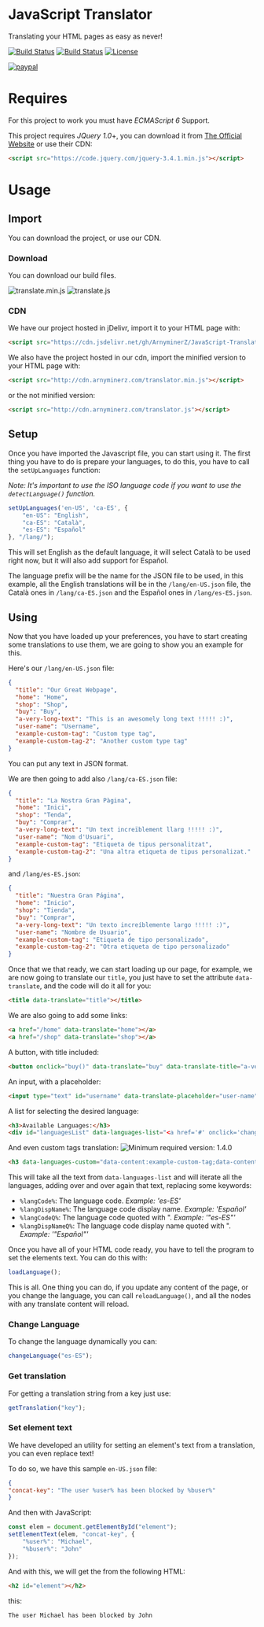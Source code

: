 # JavaScript Translator

Translating your HTML pages as easy as never!

[![Build Status](https://img.shields.io/github/forks/ArnyminerZ/JavaScript-Translator.svg?style=flat-square)](https://github.com/ArnyminerZ/JavaScript-Translator)
[![Build Status](https://img.shields.io/github/stars/ArnyminerZ/JavaScript-Translator.svg?style=flat-square)](https://github.com/ArnyminerZ/JavaScript-Translator)
[![License](https://img.shields.io/github/license/ArnyminerZ/JavaScript-Translator.svg?style=flat-square)](https://github.com/ArnyminerZ/JavaScript-Translator)

[![paypal](https://www.paypalobjects.com/en_US/i/btn/btn_donateCC_LG.gif)](https://paypal.me/ArnyminerZ)

# Requires
For this project to work you must have *ECMAScript 6* Support.

This project requires *JQuery 1.0*+, you can download it from [The Official Website](https://jquery.com/) or use their CDN:
```html
<script src="https://code.jquery.com/jquery-3.4.1.min.js"></script>
```

# Usage
## Import
You can download the project, or use our CDN.
### Download
You can download our build files.

![translate.min.js](https://img.shields.io/static/v1.svg?label=1.3.0&message=translate.min.js&color=success&url=https://cdn.jsdelivr.net/gh/ArnyminerZ/JavaScript-Translator@1.4.0/dist/js/translate.min.js&style=flat-square)
![translate.js](https://img.shields.io/static/v1.svg?label=1.3.0&message=translate.js&color=success&url=https://cdn.jsdelivr.net/gh/ArnyminerZ/JavaScript-Translator@1.4.0/dist/js/translate.min.js&style=flat-square)
### CDN
We have our project hosted in jDelivr, import it to your HTML page with:
```HTML
<script src="https://cdn.jsdelivr.net/gh/ArnyminerZ/JavaScript-Translator@1.4.0/dist/js/translate.min.js"></script>
```
We also have the project hosted in our cdn, import the minified version to your HTML page with:
```HTML
<script src="http://cdn.arnyminerz.com/translator.min.js"></script>
```
or the not minified version:
```HTML
<script src="http://cdn.arnyminerz.com/translator.js"></script>
```
## Setup
Once you have imported the Javascript file, you can start using it. The first thing you have to do is prepare your languages, to do this, you have to call the `setUpLanguages` function:

*Note: It's important to use the ISO language code if you want to use the `detectLanguage()` function.*
```javascript
setUpLanguages('en-US', 'ca-ES', {
    "en-US": "English",
    "ca-ES": "Català",
    "es-ES": "Español"
}, "/lang/");
```
This will set English as the default language, it will select Català to be used right now, but it will also add support for Español.

The language prefix will be the name for the JSON file to be used, in this example, all the English translations will be in the `/lang/en-US.json` file, the Català ones in `/lang/ca-ES.json` and the Español ones in `/lang/es-ES.json`.
## Using
Now that you have loaded up your preferences, you have to start creating some translations to use them, we are going to show you an example for this.

Here's our `/lang/en-US.json` file:
```json
{
  "title": "Our Great Webpage",
  "home": "Home",
  "shop": "Shop",
  "buy": "Buy",
  "a-very-long-text": "This is an awesomely long text !!!!! :)",
  "user-name": "Username",
  "example-custom-tag": "Custom type tag",
  "example-custom-tag-2": "Another custom type tag"
}
```
You can put any text in JSON format.

We are then going to add also `/lang/ca-ES.json` file:
```json
{
  "title": "La Nostra Gran Pàgina",
  "home": "Inici",
  "shop": "Tenda",
  "buy": "Comprar",
  "a-very-long-text": "Un text increïblement llarg !!!!! :)",
  "user-name": "Nom d'Usuari",
  "example-custom-tag": "Etiqueta de tipus personalitzat",
  "example-custom-tag-2": "Una altra etiqueta de tipus personalizat."
}
```
and `/lang/es-ES.json`:
```json
{
  "title": "Nuestra Gran Página",
  "home": "Inicio",
  "shop": "Tienda",
  "buy": "Comprar",
  "a-very-long-text": "Un texto increíblemente largo !!!!! :)",
  "user-name": "Nombre de Usuario",
  "example-custom-tag": "Etiqueta de tipo personalizado",
  "example-custom-tag-2": "Otra etiqueta de tipo personalizado"
}
```
Once that we that ready, we can start loading up our page, for example, we are now going to translate our `title`, you just have to set the attribute `data-translate`, and the code will do it all for you:
```html
<title data-translate="title"></title>
```
We are also going to add some links:
```html
<a href="/home" data-translate="home"></a>
<a href="/shop" data-translate="shop"></a>
```
A button, with title included:
```html
<button onclick="buy()" data-translate="buy" data-translate-title="a-very-long-text"></button>
```
An input, with a placeholder:
```html
<input type="text" id="username" data-translate-placeholder="user-name" />
```
A list for selecting the desired language:
```html
<h3>Available Languages:</h3>
<div id="languagesList" data-languages-list="<a href='#' onclick='changeLanguage(%langCodeQ%);return false;'>%langCode%: %langDispName%</a><br/>"></div>
```
And even custom tags translation: ![Minimum required version: 1.4.0](https://img.shields.io/badge/min%20ver-1.4.0-brightgreen)
```html
<h3 data-languages-custom="data-content:example-custom-tag;data-content-2:example-custom-tag-2">This has a custom data tag updated</h3>
```
This will take all the text from `data-languages-list` and will iterate all the languages, adding over and over again that text, replacing some keywords:

- `%langCode%`: The language code. *Example: 'es-ES'*
- `%langDispName%`: The language code display name. *Example: 'Español'*
- `%langCodeQ%`: The language code quoted with ". *Example: '"es-ES"'*
- `%langDispNameQ%`: The language code display name quoted with ". *Example: '"Español"'*

Once you have all of your HTML code ready, you have to tell the program to set the elements text. You can do this with:
```javascript
loadLanguage();
```
This is all. One thing you can do, if you update any content of the page, or you change the language, you can call `reloadLanguage()`, and all the nodes with any translate content will reload.

### Change Language
To change the language dynamically you can:
```javascript
changeLanguage("es-ES");
```

### Get translation
For getting a translation string from a key just use:
```javascript
getTranslation("key");
```

### Set element text
We have developed an utility for setting an element's text from a translation, you can even replace text!

To do so, we have this sample `en-US.json` file:
```json
{
"concat-key": "The user %user% has been blocked by %buser%"
}
```
And then with JavaScript:
```javascript
const elem = document.getElementById("element");
setElementText(elem, "concat-key", { 
    "%user%": "Michael",
    "%buser%": "John"
});
```
And with this, we will get the from the following HTML:
```html
<h2 id="element"></h2>
```
this:
```
The user Michael has been blocked by John
```
